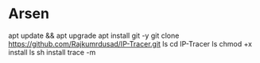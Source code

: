 # Arsen
 apt update && apt upgrade
 apt install git -y
 git clone https://github.com/Rajkumrdusad/IP-Tracer.git
ls 
cd IP-Tracer
ls
chmod +x install
ls
  sh install
  trace -m
